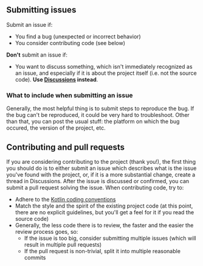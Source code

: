 ## Submitting issues
Submit an issue if:

- You find a bug (unexpected or incorrect behavior)
- You consider contributing code (see below)

**Don't** submit an issue if:

- You want to discuss something, which isn't immediately recognized as an issue, and especially if it is about the project itself (i.e. not the source code). **Use [Discussions](https://github.com/aleksandar-stefanovic/kotlin-lexer/discussions) instead**.

### What to include when submitting an issue

Generally, the most helpful thing is to submit steps to reproduce the bug. If the bug can't be reproduced, it could be very hard to troubleshoot.
Other than that, you can post the usual stuff: the platform on which the bug occured, the version of the project, etc.

## Contributing and pull requests

If you are considering contributing to the project (thank you!), the first thing you should do is to either submit an issue 
which describes what is the issue you've found with the project, or, if it is a more substantial change, create a thread in Discussions.
After the issue is discussed or confirmed, you can submit a pull request solving the issue. When contributing code, try to:
- Adhere to the [Kotlin coding conventions](https://kotlinlang.org/docs/coding-conventions.html#configure-style-in-ide)
- Match the style and the spirit of the existing project code (at this point, there are no explicit guidelines, but you'll get a feel for it if you read the source code)
- Generally, the less code there is to review, the faster and the easier the review process goes, so:
  - If the issue is too big, consider submitting multiple issues (which will result in multiple pull requests)
  - If the pull request is non-trivial, split it into multiple reasonable commits
